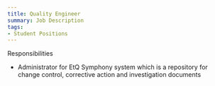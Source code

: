 ```yaml
---
title: Quality Engineer
summary: Job Description
tags:
- Student Positions
---
```

Responsibilities 
- Administrator for EtQ Symphony system which is a repository for change control, corrective action and investigation documents
